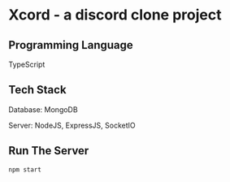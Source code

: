 # Xcord - a discord clone project

## Programming Language
  TypeScript

## Tech Stack

Database: MongoDB

Server: NodeJS, ExpressJS, SocketIO

## Run The Server
    npm start

    


